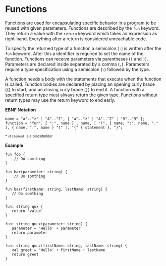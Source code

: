 # Functions

Functions are used for encapsulating specific behavior in a program te be reused with given parameters. Functions are described by the `fun` keyword. They return a value with the `return` keyword which takes an expression as right-hand. Everything after a return is considered unreachable code. 

To specify the returned type of a function a semicolon (`:`) is written after the `fun` keyword. After this a identifier is required to set the name of the function. Functions can receive parameters via parentheses (`(` and `)`). Parameters are declared inside separated by a comma (`,`). Parameters require a type specification using a semicolon (`:`) followed by the type. 

A function needs a body with the statements that execute when the function is called. Function bodies are declared by placing an opening curly brace (`{`) to start, and an closing curly brace (`}`) to end it. A function with a specified return type must always return the given type. Functions without return types may use the return keyword to end early.

__EBNF Notation__
```ebnf
name = "a".."z" | "A".."Z", { "a".."z" | "A".."Z" | "0".."9" };
function = "fun", [ ":", name ] , name, [ "(", [ name, ":", name, "," ], { name, ":", name } ")" ], "{" { statement }, "}";
```

<sub>* `statement` is a placeholder</sub>

__Example__
```ttr
fun foo {
    // Do somthing
}

fun bar(parameter: string) {
    // Do somthing
}

fun baz(firstName: string, lastName: string) {
   // Do somthing
}

fun: string qux {
   return 'value'
}

fun: string quux(parameter: string) {
   parameter = 'Hello' + parameter
   return parameter
}

fun: string quuz(firstName: string, lastName: string) {
   val greet = 'Hello' + firstName + lastName
   return greet
}
```
